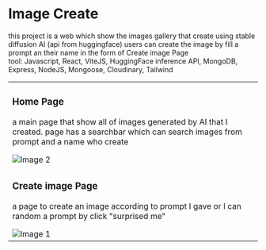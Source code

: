 # Image Create
this project is a web which show the images gallery that create using stable diffusion AI (api from huggingface) users can create the image by fill a prompt an their name in the form of Create image Page<br/>
tool: Javascript, React, ViteJS, HuggingFace inference API, MongoDB, Express, NodeJS, Mongoose, Cloudinary, Tailwind 
<table>
  <tr >
    <td> <h3>Home Page</h3>
     <p>a main page that show all of images generated by AI that I created. page has a searchbar which can search images from prompt and a name who create</p>
      <img src="https://github.com/bblueberries/imageCreate/assets/123661716/9e2e90ce-88b1-4fb4-b866-2fb933db6a3e" alt="Image 2"></td>
     </tr>
  <tr>  <td><h3>Create image Page</h3>
     <p>a page to create an image according to prompt I gave or I can random a prompt by click "surprised me"</p>
      <img src="https://github.com/bblueberries/imageCreate/assets/123661716/3a3e23d0-364b-40e7-9482-814f3460413c" alt="Image 1"></td></tr>
   
   
   
  </tr>

